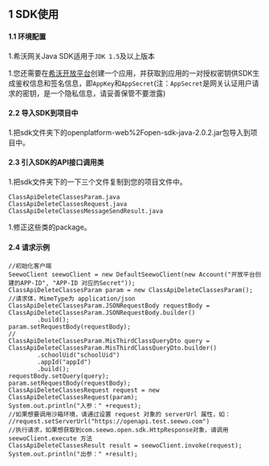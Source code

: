 ## 1 SDK使用

#### 1.1 环境配置

1.希沃网关Java SDK适用于`JDK 1.5`及以上版本

1.您还需要在[希沃开放平台](http://open.seewo.com/#/console)创建一个应用，并获取到应用的一对授权密钥供SDK生成鉴权信息和签名信息，即`AppKey`和`AppSecret`(注：`AppSecret`是网关认证用户请求的密钥，是一个隐私信息，请妥善保管不要泄露)

#### 2.2 导入SDK到项目中

1.把sdk文件夹下的openplatform-web%2Fopen-sdk-java-2.0.2.jar包导入到项目中。

#### 2.3 引入SDK的API接口调用类

1.把sdk文件夹下的一下三个文件复制到您的项目文件中。

```
ClassApiDeleteClassesParam.java
ClassApiDeleteClassesRequest.java
ClassApiDeleteClassesMessageSendResult.java
```

1.修正这些类的package。

#### 2.4 请求示例

```
//初始化客户端
SeewoClient seewoClient = new DefaultSeewoClient(new Account("开放平台创建的APP-ID", "APP-ID 对应的Secret"));
ClassApiDeleteClassesParam param = new ClassApiDeleteClassesParam();
//请求体，MimeType为 application/json
ClassApiDeleteClassesParam.JSONRequestBody requestBody = ClassApiDeleteClassesParam.JSONRequestBody.builder()
        .build();
param.setRequestBody(requestBody);
//
ClassApiDeleteClassesParam.MisThirdClassQueryDto query = ClassApiDeleteClassesParam.MisThirdClassQueryDto.builder()
        .schoolUid("schoolUid")
        .appId("appId")
        .build();
requestBody.setQuery(query);
param.setRequestBody(requestBody);
ClassApiDeleteClassesRequest request = new ClassApiDeleteClassesRequest(param);
System.out.println("入参：" +request);
//如果想要调用沙箱环境，请通过设置 request 对象的 serverUrl 属性，如：
//request.setServerUrl("https://openapi.test.seewo.com")
//执行请求，如果想获取到com.seewo.open.sdk.HttpResponse对象，请调用 seewoClient.execute 方法
ClassApiDeleteClassesResult result = seewoClient.invoke(request);
System.out.println("出参：" +result);
```
